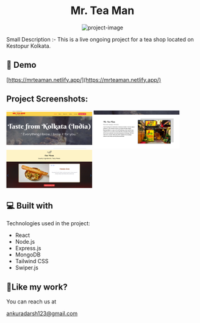 <h1 align="center" id="title">Mr. Tea Man</h1>

<p align="center"><img src="https://socialify.git.ci/ankuradarsh/teaman/image?font=Raleway&amp;language=1&amp;name=1&amp;owner=1&amp;pattern=Plus&amp;stargazers=1&amp;theme=Auto" alt="project-image"></p>

<p id="description">Small Description :- This is a live ongoing project for a tea shop located on Kestopur Kolkata.</p>

<h2>🚀 Demo</h2>

[https://mrteaman.netlify.app/](https://mrteaman.netlify.app/)

<h2>Project Screenshots:</h2>

<img src="https://github.com/ankuradarsh/teaman/blob/master/screensort0.png?raw=true" alt="project-screenshot" width="225" height="100/">

<img src="https://github.com/ankuradarsh/teaman/blob/master/screensort1.png?raw=true" alt="project-screenshot" width="225" height="100/">

<img src="https://github.com/ankuradarsh/teaman/blob/master/screenshot2.png?raw=true" alt="project-screenshot" width="225" height="100/">

  
  
<h2>💻 Built with</h2>

Technologies used in the project:

*   React
*   Node.js
*   Express.js
*   MongoDB
*   Tailwind CSS
*   Swiper.js

<h2>💖Like my work?</h2>

You can reach us at<p>ankuradarsh123@gmail.com</p>
